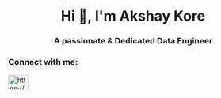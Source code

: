 <h1 align="center">Hi 👋, I'm Akshay Kore</h1>
<h3 align="center">A passionate & Dedicated Data Engineer</h3>

<h3 align="left">Connect with me:</h3>
<p align="left">
<a href="https://linkedin.com/in/https://www.linkedin.com/in/akshay-kore-a670a422b/" target="blank"><img align="center" src="https://raw.githubusercontent.com/rahuldkjain/github-profile-readme-generator/master/src/images/icons/Social/linked-in-alt.svg" alt="https://www.linkedin.com/in/akshay-kore-a670a422b/" height="30" width="40" /></a>
</p>
